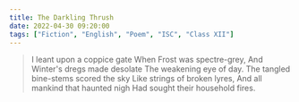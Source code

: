 ```yaml
---
title: The Darkling Thrush
date: 2022-04-30 09:20:00
tags: ["Fiction", "English", "Poem", "ISC", "Class XII"]
---
```

>I leant upon a coppice gate
>When Frost was spectre-grey,
>And Winter's dregs made desolate
>The weakening eye of day.
>The tangled bine-stems scored the sky
>Like strings of broken lyres,
>And all mankind that haunted nigh
>Had sought their household fires.

